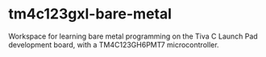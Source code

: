 # tm4c123gxl-bare-metal
Workspace for learning bare metal programming on the Tiva C Launch Pad development board, with a TM4C123GH6PMT7 microcontroller.
